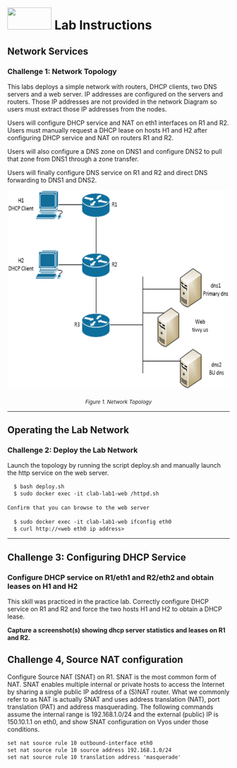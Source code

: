 # <img src="https://www.tamusa.edu/brandguide/jpeglogos/tamusa_final_logo_bw1.jpg" width="100" height="50"> Lab Instructions
## Network Services
### Challenge 1: Network Topology

This labs deploys a simple network with routers, DHCP clients, two DNS servers and a web server. IP addresses are configured on the servers and routers. Those IP addresses are not provided in the network Diagram so users must extract those IP addresses from the nodes. 

Users will configure DHCP service and NAT on eth1 interfaces on R1 and R2. Users must manually request a DHCP lease on hosts H1 and H2 after configuring DHCP service and NAT on routers R1 and R2. 

Users will also configure a DNS zone on DNS1 and configure DNS2 to pull that zone from DNS1 through a zone transfer.

Users will finally configure DNS service on R1 and R2 and direct DNS forwarding to DNS1 and DNS2.

<p align="center">
<img src="../images/netServices-pract.png" width="500" height="450">
</p>
<p align="center">
<sub><i>Figure 1. Network Topology</i></sub>
</p>

<p></p>
<p></p>

--- 
## Operating the Lab Network
### Challenge 2: Deploy the Lab Network
Launch the topology by running the script deploy.sh and manually launch the http service on the web server.
```
  $ bash deploy.sh
  $ sudo docker exec -it clab-lab1-web /httpd.sh

Confirm that you can browse to the web server
  
  $ sudo docker exec -it clab-lab1-web ifconfig eth0
  $ curl http://<web eth0 ip address>
```
--- 
## Challenge 3: Configuring DHCP Service
### Configure DHCP service on R1/eth1 and R2/eth2 and obtain leases on H1 and H2

This skill was practiced in the practice lab. Correctly configure DHCP service on R1 and R2 and force the two hosts H1 and H2 to obtain a DHCP lease. 

**Capture a screenshot(s) showing dhcp server statistics and leases on R1 and R2.**

## Challenge 4, Source NAT configuration
Configure Source NAT (SNAT) on R1. SNAT is the most common form of NAT. SNAT enables multiple internal or private hosts to access the Internet by sharing a single public IP address of a (S)NAT router. What we commonly refer to as NAT is actually SNAT and uses address translation (NAT), port translation (PAT) and address masquerading. The following commands assume the internal range is 192.168.1.0/24 and the external (public) IP is 150.10.1.1 on eth0, and show SNAT configuration on Vyos under those conditions.

```
set nat source rule 10 outbound-interface eth0
set nat source rule 10 source address 192.168.1.0/24
set nat source rule 10 translation address 'masquerade'
```
